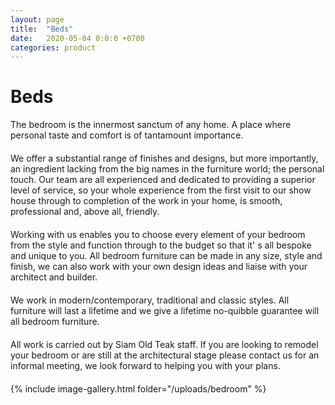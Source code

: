 ```yaml
---
layout: page
title:  "Beds"
date:   2020-05-04 0:0:0 +0700
categories: product
---
```

# Beds
<div class="container col-lg-6" style="margin-left:0px; margin-bottom:20px; ">

The bedroom is the innermost sanctum of any home. A place where personal taste and comfort is of tantamount importance.<br>
</div>
<div class="container col-lg-6" style="margin-left:0px; margin-bottom:20px; ">
We offer a substantial range of finishes and designs, but more importantly, an ingredient lacking from the big names in the furniture world; the personal touch. Our team are all experienced and dedicated to providing a superior level of service, so your whole experience from the first visit to our show house through to completion of the work in your home, is smooth, professional and, above all, friendly.<br>
</div>
<div class="container col-lg-6" style="margin-left:0px; margin-bottom:20px; ">
Working with us enables you to choose every element of your bedroom from the style and function through to the budget so that it&#39;	s all bespoke and unique to you. All bedroom furniture can be made in any size, style and finish, we can also work with your own design ideas and liaise with your architect and builder.<br>
</div>
<div class="container col-lg-6" style="margin-left:0px; margin-bottom:20px; ">
We work in modern/contemporary, traditional and classic styles. All furniture will last a lifetime and we give a lifetime no-quibble guarantee will all bedroom furniture.<br>
</div>
<div class="container col-lg-6" style="margin-left:0px; margin-bottom:20px; ">
All work is carried out by Siam Old Teak staff. If you are looking to remodel your bedroom or are still at the architectural stage please contact us for an informal meeting, we look forward to helping you with your plans.<br>
</div>
{% include image-gallery.html folder="/uploads/bedroom" %}